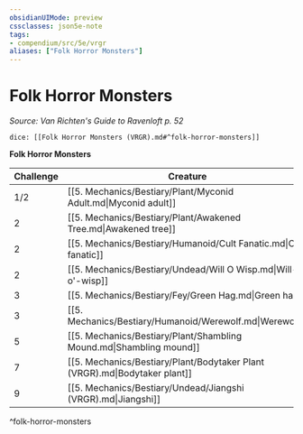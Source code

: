 ```yaml
---
obsidianUIMode: preview
cssclasses: json5e-note
tags:
- compendium/src/5e/vrgr
aliases: ["Folk Horror Monsters"]
---
```

# Folk Horror Monsters
*Source: Van Richten's Guide to Ravenloft p. 52* 

`dice: [[Folk Horror Monsters (VRGR).md#^folk-horror-monsters]]`

**Folk Horror Monsters**

| Challenge | Creature | Source |
|-----------|----------|--------|
| 1/2 | [[5. Mechanics/Bestiary/Plant/Myconid Adult.md\|Myconid adult]] | "MM" |
| 2 | [[5. Mechanics/Bestiary/Plant/Awakened Tree.md\|Awakened tree]] | "MM" |
| 2 | [[5. Mechanics/Bestiary/Humanoid/Cult Fanatic.md\|Cult fanatic]] | "MM" |
| 2 | [[5. Mechanics/Bestiary/Undead/Will O Wisp.md\|Will-o'-wisp]] | "MM" |
| 3 | [[5. Mechanics/Bestiary/Fey/Green Hag.md\|Green hag]] | "MM" |
| 3 | [[5. Mechanics/Bestiary/Humanoid/Werewolf.md\|Werewolf]] | "MM" |
| 5 | [[5. Mechanics/Bestiary/Plant/Shambling Mound.md\|Shambling mound]] | "MM" |
| 7 | [[5. Mechanics/Bestiary/Plant/Bodytaker Plant (VRGR).md\|Bodytaker plant]] | VGR |
| 9 | [[5. Mechanics/Bestiary/Undead/Jiangshi (VRGR).md\|Jiangshi]] | VGR |
^folk-horror-monsters